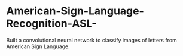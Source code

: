 # American-Sign-Language-Recognition-ASL-
Built a convolutional neural network to classify images of letters from American Sign Language.

